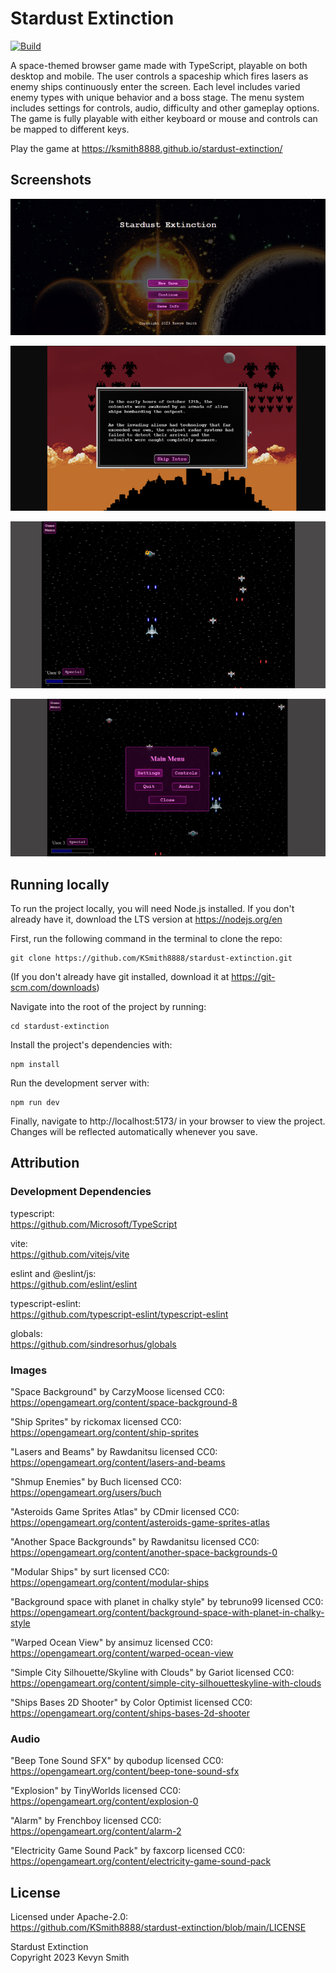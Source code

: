 # Stardust Extinction

[![Build](https://github.com/KSmith8888/stardust-extinction/actions/workflows/main-build.yml/badge.svg)](https://github.com/KSmith8888/stardust-extinction/actions/workflows/main-build.yml)

A space-themed browser game made with TypeScript, playable on both desktop and mobile. The user controls a spaceship which fires lasers as enemy ships continuously enter the screen. Each level includes varied enemy types with unique behavior and a boss stage. The menu system includes settings for controls, audio, difficulty and other gameplay options. The game is fully playable with either keyboard or mouse and
controls can be mapped to different keys.

Play the game at https://ksmith8888.github.io/stardust-extinction/

## Screenshots

![The title screen with gameplay options and a deep space background that shows a supernova occurring between two planets](/public/screenshots/title-screenshot-desktop.png)

![A text box containing plot details over the silhouette of an armada of alien ships approaching a city skyline in the distance](/public/screenshots/intro-screenshot-desktop.png)

![Gameplay with spaceships firing lasers at eachother over a deep space background, along with a healthbar and menu button in two of the corners](/public/screenshots/gameplay-screenshot-desktop.png)

![An open, bright purple and partially transparent menu with the options settings, controls, quit, audio and close](/public/screenshots/menu-screenshot-desktop.png)

## Running locally

To run the project locally, you will need Node.js installed. If you don't already have it, download the LTS version at https://nodejs.org/en

First, run the following command in the terminal to clone the repo:

```
git clone https://github.com/KSmith8888/stardust-extinction.git
```

(If you don't already have git installed, download it at https://git-scm.com/downloads)

Navigate into the root of the project by running:

```
cd stardust-extinction
```

Install the project's dependencies with:

```
npm install
```

Run the development server with:

```
npm run dev
```

Finally, navigate to http://localhost:5173/ in your browser to view the project. Changes will be reflected automatically whenever you save.

## Attribution

### Development Dependencies

typescript:  
https://github.com/Microsoft/TypeScript

vite:  
https://github.com/vitejs/vite

eslint and @eslint/js:  
https://github.com/eslint/eslint

typescript-eslint:  
https://github.com/typescript-eslint/typescript-eslint

globals:  
https://github.com/sindresorhus/globals

### Images

"Space Background" by CarzyMoose licensed CC0:  
https://opengameart.org/content/space-background-8

"Ship Sprites" by rickomax licensed CC0:  
https://opengameart.org/content/ship-sprites

"Lasers and Beams" by Rawdanitsu licensed CC0:  
https://opengameart.org/content/lasers-and-beams

"Shmup Enemies" by Buch licensed CC0:  
https://opengameart.org/users/buch

"Asteroids Game Sprites Atlas" by CDmir licensed CC0:  
https://opengameart.org/content/asteroids-game-sprites-atlas

"Another Space Backgrounds" by Rawdanitsu licensed CC0:  
https://opengameart.org/content/another-space-backgrounds-0

"Modular Ships" by surt licensed CC0:  
https://opengameart.org/content/modular-ships

"Background space with planet in chalky style" by tebruno99 licensed CC0:  
https://opengameart.org/content/background-space-with-planet-in-chalky-style

"Warped Ocean View" by ansimuz licensed CC0:  
https://opengameart.org/content/warped-ocean-view

"Simple City Silhouette/Skyline with Clouds" by Gariot licensed CC0:  
https://opengameart.org/content/simple-city-silhouetteskyline-with-clouds

"Ships Bases 2D Shooter" by Color Optimist licensed CC0:  
https://opengameart.org/content/ships-bases-2d-shooter

### Audio

"Beep Tone Sound SFX" by qubodup licensed CC0:  
https://opengameart.org/content/beep-tone-sound-sfx

"Explosion" by TinyWorlds licensed CC0:  
https://opengameart.org/content/explosion-0

"Alarm" by Frenchboy licensed CC0:  
https://opengameart.org/content/alarm-2

"Electricity Game Sound Pack" by faxcorp licensed CC0:  
https://opengameart.org/content/electricity-game-sound-pack

## License

Licensed under Apache-2.0:  
https://github.com/KSmith8888/stardust-extinction/blob/main/LICENSE

Stardust Extinction  
Copyright 2023 Kevyn Smith
